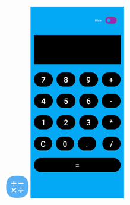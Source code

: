 <br/>
 
  <img src="Logo.svg" alt="Screen" width="12.5%" height="12.5%"> 
 <img src="Screen.PNG" alt="Screen" width="50%" height="50%"> 

<br/>